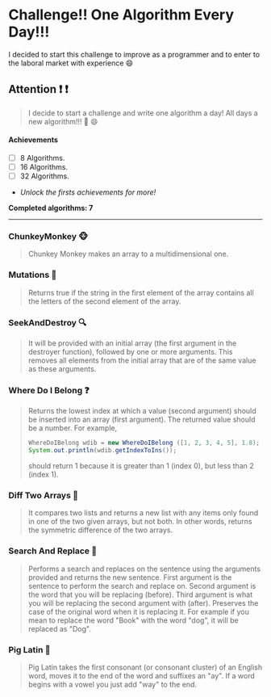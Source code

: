 # Challenge!! One Algorithm Every Day!!!

I decided to start this challenge to improve as a programmer and to enter to the laboral market with experience :smile:

## Attention :exclamation: :exclamation:
> I decide to start a challenge and write one algorithm a day!
> All days a new algorithm!!! :muscle: :smile:

#### Achievements
- [ ] 8 Algorithms.
- [ ] 16 Algorithms.
- [ ] 32 Algorithms.
- *Unlock the firsts achievements for more!*
 
**Completed algorithms: 7**

---------------------------------------

### ChunkeyMonkey :monkey_face:
> Chunkey Monkey makes an array to a multidimensional one.

### Mutations :ghost:
> Returns true if the string in the first element of the array contains all the letters of the second
> element of the array.

### SeekAndDestroy :mag:
> It will be provided with an initial array (the first argument in the destroyer function), followed by one or
> more arguments. This removes all elements from the initial array that are of the same value as these arguments.

### Where Do I Belong :question:
> Returns the lowest index at which a value (second argument) should be inserted into an array (first argument).
> The returned value should be a number.
> For example,
> ```java
> WhereDoIBelong wdib = new WhereDoIBelong ([1, 2, 3, 4, 5], 1.8);
> System.out.println(wdib.getIndexToIns());
> ```
> should return 1 because it is greater than 1 (index 0), but less than 2 (index 1).

### Diff Two Arrays :dolls:
> It compares two lists and returns a new list with any items only found in one of the two given arrays, but not both.
> In other words, returns the symmetric difference of the two arrays.

### Search And Replace :memo:
> Performs a search and replaces on the sentence using the arguments provided and returns the new sentence.
> First argument is the sentence to perform the search and replace on.
> Second argument is the word that you will be replacing (before).
> Third argument is what you will be replacing the second argument with (after).
> Preserves the case of the original word when it is replacing it. For example if you mean to replace the word "Book" with the word "dog", it will be replaced as "Dog".

### Pig Latin :pig:
> Pig Latin takes the first consonant (or consonant cluster) of an English word, moves it to the end of the word and suffixes an "ay".
> If a word begins with a vowel you just add "way" to the end.